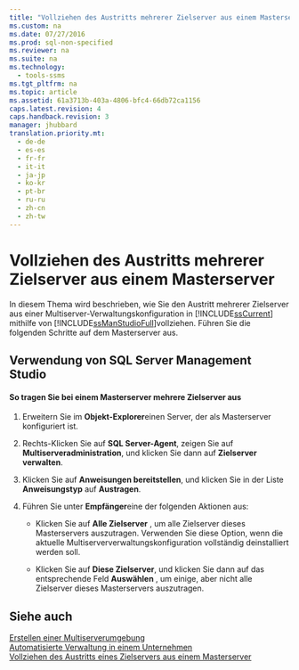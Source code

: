 ```yaml
---
title: "Vollziehen des Austritts mehrerer Zielserver aus einem Masterserver"
ms.custom: na
ms.date: 07/27/2016
ms.prod: sql-non-specified
ms.reviewer: na
ms.suite: na
ms.technology: 
  - tools-ssms
ms.tgt_pltfrm: na
ms.topic: article
ms.assetid: 61a3713b-403a-4806-bfc4-66db72ca1156
caps.latest.revision: 4
caps.handback.revision: 3
manager: jhubbard
translation.priority.mt: 
  - de-de
  - es-es
  - fr-fr
  - it-it
  - ja-jp
  - ko-kr
  - pt-br
  - ru-ru
  - zh-cn
  - zh-tw
---
```

# Vollziehen des Austritts mehrerer Zielserver aus einem Masterserver
In diesem Thema wird beschrieben, wie Sie den Austritt mehrerer Zielserver aus einer Multiserver-Verwaltungskonfiguration in [!INCLUDE[ssCurrent](../content/includes/ssCurrent_md.md)] mithilfe von [!INCLUDE[ssManStudioFull](../content/includes/ssManStudioFull_md.md)]vollziehen. Führen Sie die folgenden Schritte auf dem Masterserver aus.  
  
## <a name="SSMSProcedure"></a>Verwendung von SQL Server Management Studio  
  
#### So tragen Sie bei einem Masterserver mehrere Zielserver aus  
  
1.  Erweitern Sie im **Objekt-Explorer**einen Server, der als Masterserver konfiguriert ist.  
  
2.  Rechts\-Klicken Sie auf **SQL Server-Agent**, zeigen Sie auf **Multiserveradministration**, und klicken Sie dann auf **Zielserver verwalten**.  
  
3.  Klicken Sie auf **Anweisungen bereitstellen**, und klicken Sie in der Liste **Anweisungstyp** auf **Austragen**.  
  
4.  Führen Sie unter **Empfänger**eine der folgenden Aktionen aus:  
  
    -   Klicken Sie auf **Alle Zielserver** , um alle Zielserver dieses Masterservers auszutragen. Verwenden Sie diese Option, wenn die aktuelle Multiserververwaltungskonfiguration vollständig deinstalliert werden soll.  
  
    -   Klicken Sie auf **Diese Zielserver**, und klicken Sie dann auf das entsprechende Feld **Auswählen** , um einige, aber nicht alle Zielserver dieses Masterservers auszutragen.  
  
## Siehe auch  
[Erstellen einer Multiserverumgebung](../content/Create-a-Multiserver-Environment.md)  
[Automatisierte Verwaltung in einem Unternehmen](../content/Automated-Administration-Across-an-Enterprise.md)  
[Vollziehen des Austritts eines Zielservers aus einem Masterserver](../content/Defect-a-Target-Server-from-a-Master-Server.md)  
  
